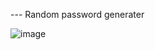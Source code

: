 --- Random password generater

![image](https://github.com/user-attachments/assets/8afd182c-1e43-459f-8e17-166e0cffa268)
